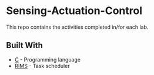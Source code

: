 # Sensing-Actuation-Control

This repo contains the activities completed in/for each lab.

## Built With

* [C](https://en.wikipedia.org/wiki/C_(programming_language)) - Programming language
* [RIMS](http://www.riosscheduler.org/) - Task scheduler